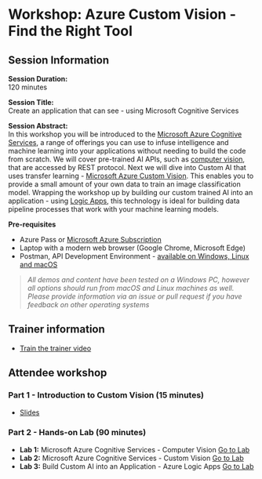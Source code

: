 # Workshop: Azure Custom Vision - Find the Right Tool

## Session Information

**Session Duration:**   
120 minutes
 
**Session Title:**   
Create an application that can see - using Microsoft Cognitive Services

**Session Abstract:**  
In this workshop you will be introduced to the [Microsoft Azure Cognitive Services](https://azure.microsoft.com/en-gb/services/cognitive-services/?WT.mc_id=gaic-github-cxa), a range of offerings you can use to infuse intelligence and machine learning into your applications without needing to build the code from scratch.
We will cover pre-trained AI APIs, such as [computer vision](https://azure.microsoft.com/en-gb/services/cognitive-services/directory/vision/?WT.mc_id=gaic-github-cxa), that are accessed by REST protocol. Next we will dive into Custom AI that uses transfer learning - [Microsoft Azure Custom Vision](https://azure.microsoft.com/en-gb/services/cognitive-services/custom-vision-service/?WT.mc_id=gaic-github-cxa). This enables you to provide a small amount of your own data to train an image classification model. Wrapping the workshop up by building our custom trained AI into an application - using [Logic Apps](https://azure.microsoft.com/en-gb/services/logic-apps/?WT.mc_id=gaic-github-cxa), this technology is ideal for building data pipeline processes that work with your machine learning models.

**Pre-requisites**   
* Azure Pass or [Microsoft Azure Subscription](https://azure.microsoft.com/en-gb/free/?WT.mc_id=gaic-github-cxa)
* Laptop with a modern web browser (Google Chrome, Microsoft Edge)
* Postman, API Development Environment - [available on Windows, Linux and macOS](https://www.getpostman.com/)

> *All demos and content have been tested on a Windows PC, however all options should run from macOS and Linux machines as well. Please provide information via an issue or pull request if you have feedback on other operating systems*  

## Trainer information
* [Train the trainer video]()

## Attendee workshop

### Part 1 - Introduction to Custom Vision (15 minutes)
* [Slides]()

### Part 2 - Hands-on Lab  (90 minutes)
* **Lab 1:** Microsoft Azure Cognitive Services - Computer Vision [Go to Lab](hands-on-lab/lab-1.md)
* **Lab 2:** Microsoft Azure Cognitive Services - Custom Vision [Go to Lab](hands-on-lab/lab-2.md)
* **Lab 3:** Build Custom AI into an Application - Azure Logic Apps [Go to Lab](hands-on-lab/lab-3.md)
